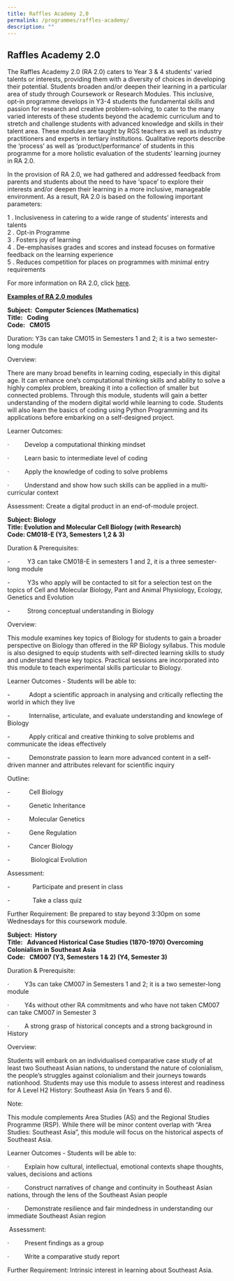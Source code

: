 ```yaml
---
title: Raffles Academy 2,0
permalink: /programmes/raffles-academy/
description: ""
---
```

## Raffles Academy 2.0

The Raffles Academy 2.0 (RA 2.0) caters to Year 3 & 4 students’ varied talents or interests, providing them with a diversity of choices in developing their potential. Students broaden and/or deepen their learning in a particular area of study through Coursework or Research Modules. This inclusive, opt-in programme develops in Y3-4 students the fundamental skills and passion for research and creative problem-solving, to cater to the many varied interests of these students beyond the academic curriculum and to stretch and challenge students with advanced knowledge and skills in their talent area. These modules are taught by RGS teachers as well as industry practitioners and experts in tertiary institutions. Qualitative reports describe the ‘process’ as well as ‘product/performance’ of students in this programme for a more holistic evaluation of the students’ learning journey in RA 2.0. 

In the provision of RA 2.0, we had gathered and addressed feedback from parents and students about the need to have ‘space’ to explore their interests and/or deepen their learning in a more inclusive, manageable environment. As a result, RA 2.0 is based on the following important parameters:

1 \.  Inclusiveness in catering to a wide range of students’ interests and talents<br>
2 \.  Opt-in Programme<br>
3 \.  Fosters joy of learning<br>
4 \.  De-emphasises grades and scores and instead focuses on formative feedback on the learning experience  <br>
5 \.  Reduces competition for places on programmes with minimal entry requirements

For more information on RA 2.0, click [here](/files/2019%20RA%20Handbook.pdf).

<u><b>Examples of RA 2.0 modules</u></b>

**Subject:  Computer Sciences (Mathematics)**<br>
**Title:   Coding** <br>
**Code:   CM015**

Duration: Y3s can take CM015 in Semesters 1 and 2; it is a two semester-long module

Overview:

There are many broad benefits in learning coding, especially in this digital age. It can enhance one’s computational thinking skills and ability to solve a highly complex problem, breaking it into a collection of smaller but connected problems. Through this module, students will gain a better understanding of the modern digital world while learning to code. Students will also learn the basics of coding using Python Programming and its applications before embarking on a self-designed project.

Learner Outcomes:

·         Develop a computational thinking mindset

·         Learn basic to intermediate level of coding

·         Apply the knowledge of coding to solve problems

·         Understand and show how such skills can be applied in a multi-curricular context

Assessment: Create a digital product in an end-of-module project.

**Subject: Biology**<br>
**Title: Evolution and Molecular Cell Biology (with Research)**<br>
**Code: CM018-E (Y3, Semesters 1,2 & 3)**

Duration & Prerequisites:

\-          Y3 can take CM018-E in semesters 1 and 2, it is a three semester-long module

\-          Y3s who apply will be contacted to sit for a selection test on the topics of Cell and Molecular Biology, Pant and Animal Physiology, Ecology, Genetics and Evolution

\-          Strong conceptual understanding in Biology

Overview:

This module examines key topics of Biology for students to gain a broader perspective on Biology than offered in the RP Biology syllabus. This module is also designed to equip students with self-directed learning skills to study and understand these key topics. Practical sessions are incorporated into this module to teach experimental skills particular to Biology.

Learner Outcomes - Students will be able to:

\-           Adopt a scientific approach in analysing and critically reflecting the world in which they live

\-           Internalise, articulate, and evaluate understanding and knowlege of Biology

\-           Apply critical and creative thinking to solve problems and communicate the ideas effectively

\-           Demonstrate passion to learn more advanced content in a self-driven manner and attributes relevant for scientific inquiry

Outline:

\-           Cell Biology

\-           Genetic Inheritance

\-           Molecular Genetics

\-           Gene Regulation

\-           Cancer Biology

\-            Biological Evolution

Assessment:

\-             Participate and present in class

\-             Take a class quiz

Further Requirement: Be prepared to stay beyond 3:30pm on some Wednesdays for this coursework module.

**Subject:  History**<br>
**Title:   Advanced Historical Case Studies (1870-1970) Overcoming Colonialism in Southeast Asia**<br>
**Code:   CM007 (Y3, Semesters 1 & 2) (Y4, Semester 3)**

Duration & Prerequisite:

·         Y3s can take CM007 in Semesters 1 and 2; it is a two semester-long module

·         Y4s without other RA commitments and who have not taken CM007 can take CM007 in Semester 3

·         A strong grasp of historical concepts and a strong background in History

Overview:

Students will embark on an individualised comparative case study of at least two Southeast Asian nations, to understand the nature of colonialism, the people’s struggles against colonialism and their journeys towards nationhood. Students may use this module to assess interest and readiness for A Level H2 History: Southeast Asia (in Years 5 and 6).

Note:

This module complements Area Studies (AS) and the Regional Studies Programme (RSP). While there will be minor content overlap with “Area Studies: Southeast Asia”, this module will focus on the historical aspects of Southeast Asia. 

Learner Outcomes - Students will be able to:

·         Explain how cultural, intellectual, emotional contexts shape thoughts, values, decisions and actions

·         Construct narratives of change and continuity in Southeast Asian nations, through the lens of the Southeast Asian people

·         Demonstrate resilience and fair mindedness in understanding our immediate Southeast Asian region

 Assessment:

·         Present findings as a group

·         Write a comparative study report

Further Requirement: Intrinsic interest in learning about Southeast Asia.